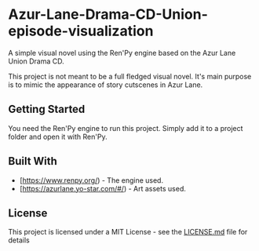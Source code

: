 # Azur-Lane-Drama-CD-Union-episode-visualization
A simple visual novel using the Ren'Py engine based on the Azur Lane Union Drama CD.

This project is not meant to be a full fledged visual novel. It's main purpose is to mimic the appearance of story cutscenes in Azur Lane.

## Getting Started

You need the Ren'Py engine to run this project. Simply add it to a project folder and open it with Ren'Py.

## Built With

* [https://www.renpy.org/) - The engine used.
* [https://azurlane.yo-star.com/#/) - Art assets used.

## License

This project is licensed under a MIT License - see the [LICENSE.md](LICENSE.md) file for details
